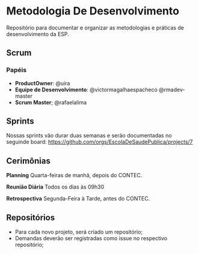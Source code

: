 # Metodologia De Desenvolvimento
Repositório para documentar e organizar as metodologias e práticas de desenvolvimento da ESP.


## Scrum

### Papéis

- **ProductOwner**: @uira
- **Equipe de Desenvolvimento**: @victormagalhaespacheco @rmadev-master
- **Scrum Master**; @rafaelalima

## Sprints

Nossas sprints vão durar duas semanas e serão documentadas no seguinde board: https://github.com/orgs/EscolaDeSaudePublica/projects/7


## Cerimônias

**Planning** Quarta-feiras de manhã, depois do CONTEC.

**Reunião Diária** Todos os dias às 09h30

**Retrospectiva** Segunda-Feira à Tarde, antes do CONTEC.


## Repositórios
- Para cada novo projeto, será criado um repositório;
- Demandas deverão ser registradas como issue no respectivo repositório;

